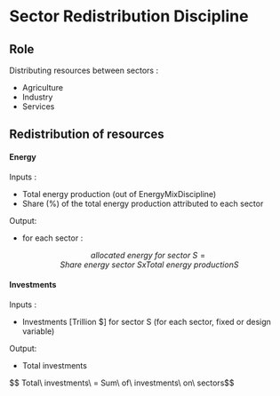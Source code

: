 # Sector Redistribution Discipline

## Role

Distributing resources between sectors :
- Agriculture
- Industry
- Services

## Redistribution of resources

#### Energy

Inputs :
- Total energy production (out of EnergyMixDiscipline)
- Share (%) of the total energy production attributed to each sector

Output:
- for each sector :

$$ allocated\ energy\ for\ sector\ S = Share\ energy\ sector\ S x Total\ energy\ production S$$


#### Investments

Inputs :
- Investments [Trillion $] for sector S (for each sector, fixed or design variable)

Output:
- Total investments 

$$ Total\ investments\ = Sum\ of\ investments\ on\ sectors\$$

